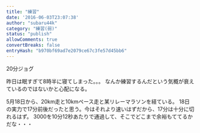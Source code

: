 ```yaml
---
title: "練習"
date: '2016-06-03T23:07:38'
author: "subaru44k"
category: "練習(弱)"
status: "publish"
allowComments: true
convertBreaks: false
entryHash: "b970bf69ad7e2079ce67c3fe57d45bb6"
---
```

20分ジョグ

昨日は眠すぎて8時半に寝てしまった。。。
なんか練習するんだという気概が衰えているのではないかと心配になる。

5月18日から、20km走と10kmペース走と某リレーマラソンを経ている。
18日の実力で17分前後だったと思う。今はそれより速いはずだから、17分は十分に切れるはず。
3000を10分12秒あたりで通過して、そこでどこまで余裕もててるかだな・・・
